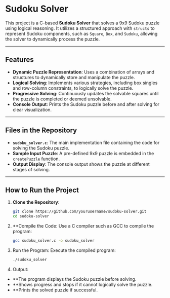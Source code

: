 # Sudoku Solver

This project is a C-based **Sudoku Solver** that solves a 9x9 Sudoku puzzle using logical reasoning. It utilizes a structured approach with `structs` to represent Sudoku components, such as `Square`, `Box`, and `Sudoku`, allowing the solver to dynamically process the puzzle.

---

## Features

- **Dynamic Puzzle Representation**: Uses a combination of arrays and structures to dynamically store and manipulate the puzzle.
- **Logical Solving**: Implements various strategies, including box singles and row-column constraints, to logically solve the puzzle.
- **Progressive Solving**: Continuously updates the solvable squares until the puzzle is completed or deemed unsolvable.
- **Console Output**: Prints the Sudoku puzzle before and after solving for clear visualization.

---

## Files in the Repository

- **`sudoku_solver.c`**: The main implementation file containing the code for solving the Sudoku puzzle.
- **Sample Input Puzzle**: A pre-defined 9x9 puzzle is embedded in the `createPuzzle` function.
- **Output Display**: The console output shows the puzzle at different stages of solving.

---

## How to Run the Project

1. **Clone the Repository**:
   ```bash
   git clone https://github.com/yourusername/sudoku-solver.git
   cd sudoku-solver

2. **Compile the Code: Use a C compiler such as GCC to compile the program:
   ```bash
   gcc sudoku_solver.c -o sudoku_solver

3. Run the Program: Execute the compiled program:
   ```bash
   ./sudoku_solver

4. Output:
- **The program displays the Sudoku puzzle before solving.
- **Shows progress and stops if it cannot logically solve the puzzle.
- **Prints the solved puzzle if successful.

